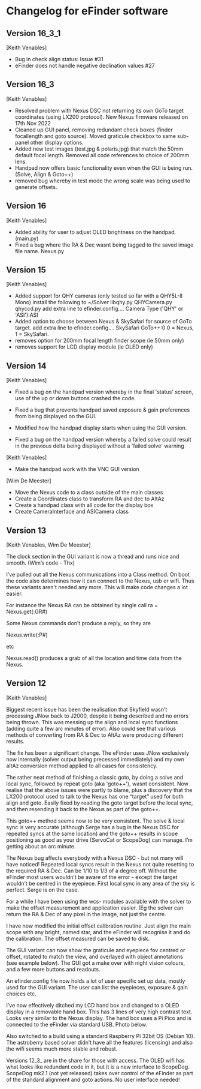 # Changelog for eFinder software

## Version 16_3_1
[Keith Venables]

- Bug in check align status: Issue #31
- eFinder does not handle negative declination values #27

## Version 16_3
[Keith Venables]

- Resolved problem with Nexus DSC not returning its own GoTo target coordinates (using LX200 protocol). New Nexus firmware released on 17th Nov 2022
- Cleaned up GUI panel, removing redundant check boxes (finder focallength and goto source). Moved graticule checkbox to same sub-panel other display options.
- Added new test images (test.jpg & polaris.jpg) that match the 50mm default focal length. Removed all code references to choice of 200mm lens.
- Handpad now offers basic functionality even when the GUI is being run. (Solve, Align & Goto++)
- removed bug whereby in test mode the wrong scale was being used to generate offsets.

## Version 16
[Keith Venables]

- Added ability for user to adjust OLED brightness on the handpad. (main.py)
- Fixed a bug where the RA & Dec wasnt being tagged to the saved image file name.
	Nexus.py

## Version 15
[Keith Venables]
- Added support for QHY cameras (only tested so far with a QHY5L-II Mono)
	install the following to ~/Solver
	libqhy.py
	QHYCamera.py
	qhyccd.py
	add extra line to efinder.config.... Camera Type ('QHY' or 'ASI'):ASI
- Added option to choose between Nexus & SkySafari for source of GoTo target.
	add extra line to efinder.config.... SkySafari GoTo++:0
	0 = Nexus, 1 = SkySafari.
- removes option for 200mm focal length finder scope (ie 50mm only)
- removes support for LCD display module (ie OLED only)

## Version 14
[Keith Venables]
- Fixed a bug on the handpad version whereby in the final 'status' screen, use of the up or down buttons crashed the code.

- Fixed a bug that prevents handpad saved exposure & gain preferences from being displayed on the GUI.

- Modified how the handpad display starts when using the GUI version.

- Fixed a bug on the handpad version whereby a failed solve could result in the previous delta being displayed without a 'failed solve' warning

[Keith Venables]

- Make the handpad work with the VNC GUI version

[Wim De Meester]

- Move the Nexus code to a class outside of the main classes
- Create a Coordinates class to transform RA and dec to AltAz
- Create a handpad class with all code for the display box
- Create CameraInterface and ASICamera class

## Version 13

[Keith Venables, Wim De Meester]

The clock section in the GUI variant is now a thread and runs nice and smooth. (Wim’s code - Thx)

I’ve pulled out all the Nexus communications into a Class method. On boot the code also determines how it can connect to the Nexus, usb or wifi. Thus these variants aren't needed any more. This will make code changes a lot easier.

For instance the Nexus RA can be obtained by single call
ra = Nexus.get(:GR#)

Some Nexus commands don’t produce a reply, so they are

Nexus.write(:P#)

etc

Nexus.read() produces a grab of all the location and time data from the Nexus.

## Version 12

[Keith Venables]

Biggest recent issue has been the realisation that Skyfield wasn't precessing JNow back to J2000, despite it being described and no errors being thrown. This was messing up the align and local sync functions (adding quite a few arc minutes of error). Also could see that various methods of converting from RA & Dec to AltAz were producing different results.

The fix has been a significant change. The eFinder uses JNow exclusively now internally (solver output being precessed immediately) and my own altAz conversion method applied to all cases for consistency.

The rather neat method of finishing a classic goto, by doing a solve and local sync, followed by repeat goto (aka 'goto++'), wasnt consistent. Now realise that the above issues were partly to blame, plus a discovery that the LX200 protocol used to talk to the Nexus has one “target” used for both align and goto. Easily fixed by reading the goto target before the local sync, and then resending it back to the Nexus as part of the goto++.

This goto++ method seems now to be very consistent. The solve & local sync is very accurate (although Serge has a bug in the Nexus DSC for repeated syncs at the same location) and the goto++ results in scope positioning as good as your drive (ServoCat or ScopeDog) can manage. I’m getting about an arc minute.

The Nexus bug affects everybody with a  Nexus DSC - but not many will have noticed! Repeated local syncs result in the Nexus not quite resetting to the required RA & Dec. Can be 1/10 to 1/3 of a degree off. Without the eFinder most users wouldn’t be aware of the error - except the target wouldn’t be centred in the eyepiece. First local sync in any area of the sky is perfect. Serge is on the case.

For a while I have been using the wcs- modules available with the solver to make the offset measurement and application easier. (Eg the solver can return the RA & Dec of any pixel in the image, not just the centre.

I have now modified the initial offset calibration routine. Just align the main scope with any bright, named star, and the eFinder will recognise it and do the calibration. The offset measured can be saved to disk.

The GUI variant can now show the graticule and eyepiece fov centred or offset, rotated to match the view, and overlayed with object annotations (see example below). The GUI got a make over with night vision colours, and a few more buttons and readouts.

An efinder.config file now holds a lot of user specific set up data, mostly used for the GUI variant. The user can list the eyepieces, exposure & gain choices etc.

I’ve now effectively ditched my LCD hand box and changed to a OLED display in a removable hand box. This has 3 lines of very high contrast text. Looks very similar to the Nexus display. The hand box uses a Pi Pico and is connected to the eFinder via standard USB. Photo below.

Also switched to a build using a standard Raspberry Pi 32bit OS (Debian 10). The astroberry based solver didn’t have all the features (licensing) and also the wifi seems much more stable and robust.

Versions 12_3_ are in the share for those with access. The OLED wifi has what looks like redundant code in it, but it is a new interface to ScopeDog. ScopeDog mk2.1 (not yet released) takes over control of the eFinder as part of the standard alignment and goto actions. No user interface needed!
